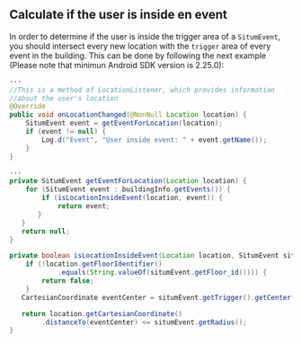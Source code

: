 ## <a name="positionevents"></a> Calculate if the user is inside en event
In order to determine if the user is inside the trigger area of a `SitumEvent`, you should intersect every new location with the `trigger` area of every event in the building.
This can be done by following the next example (Please note that minimun Android SDK version is 2.25.0):

```java
···
//This is a method of LocationListener, which provides information
//about the user's location
@Override
public void onLocationChanged(@NonNull Location location) {
    SitumEvent event = getEventForLocation(location);
    if (event != null) {
        Log.d("Event", "User inside event: " + event.getName());
    }
}

···
private SitumEvent getEventForLocation(Location location) {
    for (SitumEvent event : buildingInfo.getEvents()) {
        if (isLocationInsideEvent(location, event)) {
            return event;
       }
   }
   return null;
}

private boolean isLocationInsideEvent(Location location, SitumEvent situmEvent) {
    if (!location.getFloorIdentifier()
    		.equals(String.valueOf(situmEvent.getFloor_id()))) {
        return false;
    }
   CartesianCoordinate eventCenter = situmEvent.getTrigger().getCenter().getCartesianCoordinate();

   return location.getCartesianCoordinate()
   		.distanceTo(eventCenter) <= situmEvent.getRadius();
}
```

